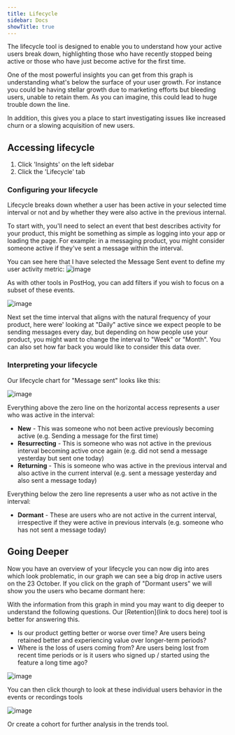 ```yaml
---
title: Lifecycle
sidebar: Docs
showTitle: true
---
```


The lifecycle tool is designed to enable you to understand how your active users break down, highlighting those who have recently stopped being active or those who have just become active for the first time.

One of the most powerful insights you can get from this graph is understanding what's below the surface of your user growth. For instance you could be having stellar growth due to marketing efforts but bleeding users, unable to retain them. As you can imagine, this could lead to huge trouble down the line.

In addition, this gives you a place to start investigating issues like increased churn or a slowing acquisition of new users.

## Accessing lifecycle

1. Click 'Insights' on the left sidebar
2. Click the 'Lifecycle' tab

### Configuring your lifecycle

Lifecycle breaks down whether a user has been active in your selected time interval or not and by whether they were also active in the previous internal.

To start with, you'll need to select an event that best describes activity for your product, this might be something as simple as logging into your app or loading the page. For example: in a messaging product, you might consider someone active if they've sent a message within the interval.

You can see here that I have selected the Message Sent event to define my user activity metric:
![image](https://user-images.githubusercontent.com/85295485/139204932-dfd438d7-cb86-407c-8a0e-efb6a906f3d3.png)

As with other tools in PostHog, you can add filters if you wish to focus on a subset of these events.

![image](https://user-images.githubusercontent.com/85295485/139205269-21790a9d-6f4c-471a-ae0a-76b2b6557646.png)

Next set the time interval that aligns with the natural frequency of your product, here were' looking at "Daily" active since we expect people to be sending messages every day, but depending on how people use your product, you might want to change the interval to "Week" or "Month". You can also set how far back you would like to consider this data over.

### Interpreting your lifecycle

Our lifecycle chart for "Message sent" looks like this:

![image](https://user-images.githubusercontent.com/85295485/139205374-d891ef11-2ed2-4e92-abcb-80726795d881.png)

Everything above the zero line on the horizontal access represents a user who was active in the interval:
* **New** - This was someone who not been active previously becoming active (e.g. Sending a message for the first time)
* **Resurrecting** - This is someone who was not active in the previous interval becoming active once again (e.g. did not send a message yesterday but sent one today)
* **Returning** - This is someone who was active in the previous interval and also active in the current interval (e.g. sent a message yesterday and also sent a message today)

Everything below the zero line represents a user who as not active in the interval:
* **Dormant** - These are users who are not active in the current interval, irrespective if they were active in previous intervals (e.g. someone who has not sent a message today)

## Going Deeper

Now you have an overview of your lifecycle you can now dig into ares which look problematic, in our graph we can see a big drop in active users on the 23 October. If you click on the graph of "Dormant users" we will show you the users who became dormant here:

With the information from this graph in mind you may want to dig deeper to understand the following questions. Our [Retention](link to docs here) tool is better for answering this.
- Is our product getting better or worse over time? Are users being retained better and experiencing value over longer-term periods?
- Where is the loss of users coming from? Are users being lost from recent time periods or is it users who signed up / started using the feature a long time ago?

![image](https://user-images.githubusercontent.com/85295485/139206407-40bfa178-76d8-47a5-8482-fbf0f682c1d6.png)

You can then click thourgh to look at these individual users behavior in the events or recordings tools 

![image](https://user-images.githubusercontent.com/85295485/139206528-bbdce478-97d9-48ad-888d-3220b50e2b42.png)

Or create a cohort for further analysis in the trends tool.

